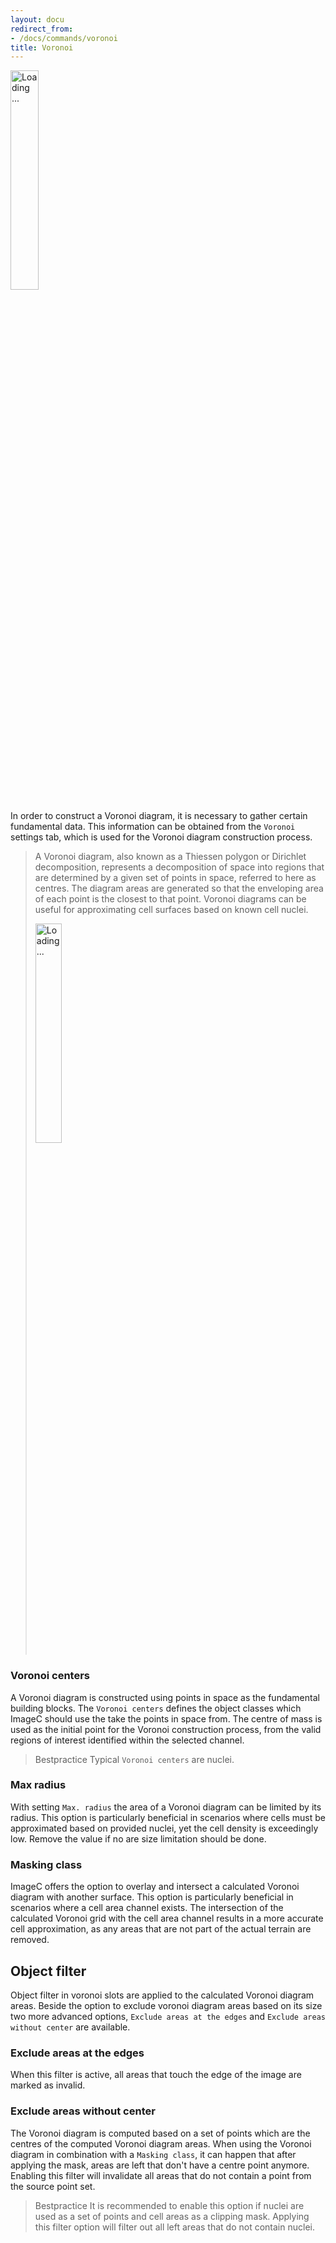 ```yaml
---
layout: docu
redirect_from:
- /docs/commands/voronoi
title: Voronoi
---
```


<a href="{{ site.baseurl }}/images/commands/voronoi-screenshot.png" data-lightbox="image"><img src="{{ site.baseurl }}/images/commands/voronoi-screenshot.png" style="width: 30%" alt="Loading ..."/></a>


In order to construct a Voronoi diagram, it is necessary to gather certain fundamental data. 
This information can be obtained from the `Voronoi` settings tab, which is used for the Voronoi diagram construction process.



> A Voronoi diagram, also known as a Thiessen polygon or Dirichlet decomposition, represents a decomposition of space into regions that are determined by a given set of points in space, referred to here as centres.
> The diagram areas are generated so that the enveloping area of each point is the closest to that point.
> Voronoi diagrams can be useful for approximating cell surfaces based on known cell nuclei.
> 
> <a href="{{ site.baseurl }}/images/commands/voronoi-example.png" data-lightbox="image"><img src="{{ site.baseurl }}/images/commands/voronoi-example.png" style="width: 30%" alt="Loading ..."/></a>


### Voronoi centers

A Voronoi diagram is constructed using points in space as the fundamental building blocks.
The `Voronoi centers` defines the object classes which ImageC should use the take the points in space from.
The centre of mass is used as the initial point for the Voronoi construction process, from the valid regions of interest identified within the selected channel.

> Bestpractice Typical `Voronoi centers` are nuclei.


### Max radius

With setting `Max. radius` the area of a Voronoi diagram can be limited by its radius.
This option is particularly beneficial in scenarios where cells must be approximated based on provided nuclei, yet the cell density is exceedingly low.
Remove the value if no are size limitation should be done.

### Masking class

ImageC offers the option to overlay and intersect a calculated Voronoi diagram with another surface.
This option is particularly beneficial in scenarios where a cell area channel exists.
The intersection of the calculated Voronoi grid with the cell area channel results in a more accurate cell approximation, as any areas that are not part of the actual terrain are removed.


## Object filter

Object filter in voronoi slots are applied to the calculated Voronoi diagram areas.
Beside the option to exclude voronoi diagram areas based on its size two more advanced options, `Exclude areas at the edges` and `Exclude areas without center` are available.

### Exclude areas at the edges

When this filter is active, all areas that touch the edge of the image are marked as invalid.

### Exclude areas without center

The Voronoi diagram is computed based on a set of points which are the centres of the computed Voronoi diagram areas.
When using the Voronoi diagram in combination with a `Masking class`, it can happen that after applying the mask, areas are left that don't have a centre point anymore.
Enabling this filter will invalidate all areas that do not contain a point from the source point set.

> Bestpractice It is recommended to enable this option if nuclei are used as a set of points and cell areas as a clipping mask. Applying this filter option will filter out all left areas that do not contain nuclei.